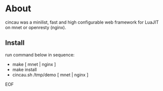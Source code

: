 
# About

cincau was a minilist, fast and high configurable web framework for LuaJIT on mnet or openresty (nginx).

## Install

run command below in sequence:

- make [ mnet | nginx ]
- make install
- cincau.sh /tmp/demo [ mnet | nginx ]

EOF